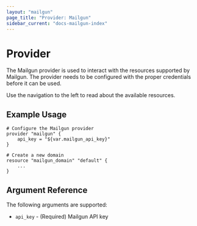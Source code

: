 ```yaml
---
layout: "mailgun"
page_title: "Provider: Mailgun"
sidebar_current: "docs-mailgun-index"
---
```


#  Provider

The Mailgun provider is used to interact with the
resources supported by Mailgun. The provider needs to be configured
with the proper credentials before it can be used.

Use the navigation to the left to read about the available resources.

## Example Usage

```
# Configure the Mailgun provider
provider "mailgun" {
	api_key = "${var.mailgun_api_key}"
}

# Create a new domain
resource "mailgun_domain" "default" {
    ...
}
```

## Argument Reference

The following arguments are supported:

* `api_key` - (Required) Mailgun API key

